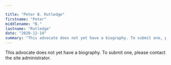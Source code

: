 ```yaml
---

title: "Peter B. Rutledge"
firstname: "Peter"
middlename: "B."
lastname: "Rutledge"
date: "2020-12-14"
summary: "This advocate does not yet have a biography. To submit one, please contact the site administrator."
---
```

This advocate does not yet have a biography. To submit one, please contact the site administrator.

